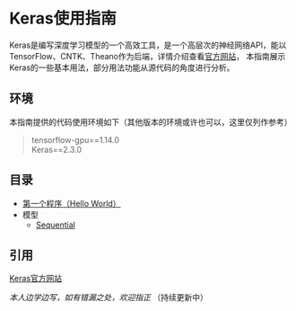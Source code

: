 # Keras使用指南
Keras是编写深度学习模型的一个高效工具，是一个高层次的神经网络API，能以TensorFlow、CNTK、Theano作为后端，详情介绍查看[官方网站](https://keras.io/)，
本指南展示Keras的一些基本用法，部分用法功能从源代码的角度进行分析。
## 环境
本指南提供的代码使用环境如下（其他版本的环境或许也可以，这里仅列作参考）
> tensorflow-gpu==1.14.0  
> Keras==2.3.0

## 目录
- [第一个程序（Hello World）](./hello_world.md)
- 模型
	- [Sequential](./models/sequential.md)
## 引用
[Keras官方网站](https://keras.io/)

*本人边学边写，如有错漏之处，欢迎指正*
（持续更新中）
